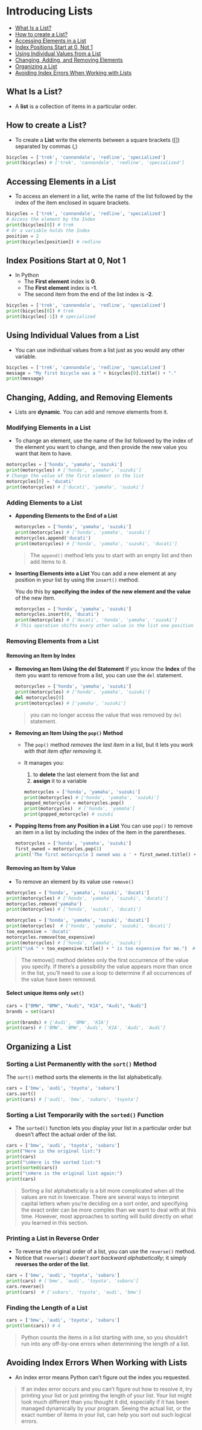 # Introducing Lists

- [What Is a List?](#what-is-a-list?)
- [How to create a List?](#how-to-create-a-list?)
- [Accessing Elements in a List](#accessing-elements-in-a-list)
- [Index Positions Start at 0, Not 1](#index-positions-start-at-0,-not-1)
- [Using Individual Values from a List](#using-individual-values-from-a-list)
- [Changing, Adding, and Removing Elements](#changing,-adding,-and-removing-elements)
- [Organizing a List](#organizing-a-list)
- [Avoiding Index Errors When Working with Lists](#avoiding-index-errors-when-working-with-lists)

## What Is a List?

- A **list** is a collection of items in a particular order.

## How to create a List?

- To create a **List** write the elements between a square brackets ([]) separated by commas (,)

```py
bicycles = ['trek', 'cannondale', 'redline', 'specialized']
print(bicycles) # ['trek', 'cannondale', 'redline', 'specialized']
```

## Accessing Elements in a List

- To access an element in a list, write the name of the list followed by the index of the item enclosed in square brackets.

```py
bicycles = ['trek', 'cannondale', 'redline', 'specialized']
# Access the element by the Index
print(bicycles[0]) # trek
# Or a variable holds the Index
position = 2
print(bicycles[position]) # redline
```

## Index Positions Start at 0, Not 1

- In Python
  - The **First element** index is **0**.
  - The **First element** index is **-1**.
  - The second item from the end of the list index is **-2**.

```py
bicycles = ['trek', 'cannondale', 'redline', 'specialized']
print(bicycles[0]) # trek
print(bicycles[-1]) # specialized

```

## Using Individual Values from a List

- You can use individual values from a list just as you would any other variable.

```py
bicycles = ['trek', 'cannondale', 'redline', 'specialized']
message = "My first bicycle was a " + bicycles[0].title() + "."
print(message)
```

## Changing, Adding, and Removing Elements

- Lists are **dynamic**. You can add and remove elements from it.

### Modifying Elements in a List

- To change an element, use the name of the list followed by the index of the element you want to change, and then provide the new value you want that item to have.

```py
motorcycles = ['honda', 'yamaha', 'suzuki']
print(motorcycles) # ['honda', 'yamaha', 'suzuki']
# Change the value of the first element in the list
motorcycles[0] = 'ducati'
print(motorcycles) # ['ducati', 'yamaha', 'suzuki']
```

### Adding Elements to a List

- **Appending Elements to the End of a List**
  
  ```py
  motorcycles = ['honda', 'yamaha', 'suzuki']
  print(motorcycles) # ['honda', 'yamaha', 'suzuki']
  motorcycles.append('ducati')
  print(motorcycles) # ['honda', 'yamaha', 'suzuki', 'ducati']
  ```

  > The ```append()``` method lets you to start with an empty list and then add items to it.

- **Inserting Elements into a List**
  You can add a new element at any position in your list by using the ```insert()``` method.

  You do this by **specifying the index of the new element and the value** of the new item.

  ```py
  motorcycles = ['honda', 'yamaha', 'suzuki']
  motorcycles.insert(0, 'ducati')
  print(motorcycles) # ['ducati', 'honda', 'yamaha', 'suzuki']
  # This operation shifts every other value in the list one position to the right
  ```

### Removing Elements from a List

#### Removing an Item by Index

- **Removing an Item Using the del Statement**
  If you know the **Index** of the item you want to remove from a list, you can use the `del` statement.

  ```py
  motorcycles = ['honda', 'yamaha', 'suzuki']
  print(motorcycles) # ['honda', 'yamaha', 'suzuki']
  del motorcycles[0]
  print(motorcycles) # ['yamaha', 'suzuki']
  ```
  
  > you can no longer access the value that was removed by `del` statement.

- **Removing an Item Using the `pop()` Method**
  - The `pop()` method *removes the last item* in a list, but it lets you *work with that item after removing* it.
  - It manages you:
    1. to **delete** the last element from the list
    and
    2. **assign** it to a variable

    ```py
    motorcycles = ['honda', 'yamaha', 'suzuki']
    print(motorcycles) # ['honda', 'yamaha', 'suzuki']
    popped_motorcycle = motorcycles.pop()
    print(motorcycles)  # ['honda', 'yamaha']
    print(popped_motorcycle) # suzuki
    ```

- **Popping Items from any Position in a List**
  You can use `pop()` to remove an item in a list by including the index of the item in the parentheses.

  ```py
  motorcycles = ['honda', 'yamaha', 'suzuki']
  first_owned = motorcycles.pop(1)
  print('The first motorcycle I owned was a ' + first_owned.title() + '.') # The first motorcycle I owned was a Yamaha.
  ```

#### Removing an Item by Value

- To remove an element by its value use `remove()`

```py
motorcycles = ['honda', 'yamaha', 'suzuki', 'ducati']
print(motorcycles) # ['honda', 'yamaha', 'suzuki', 'ducati']
motorcycles.remove('yamaha')
print(motorcycles) # ['honda', 'suzuki', 'ducati']
```

```py
motorcycles = ['honda', 'yamaha', 'suzuki', 'ducati']
print(motorcycles)  # ['honda', 'yamaha', 'suzuki', 'ducati']
too_expensive = 'ducati'
motorcycles.remove(too_expensive)
print(motorcycles) # ['honda', 'yamaha', 'suzuki']
print("\nA " + too_expensive.title() + " is too expensive for me.")  # A Ducati is too expensive for me.
```

> The remove() method deletes only the first occurrence of the value you specify. If there’s a possibility the value appears more than once in the list, you’ll need to use a loop to determine if all occurrences of the value have been removed.

#### Select unique items only `set()`

```py
cars = ["BMW", "BMW", "Audi", "KIA", "Audi", "Audi"]
brands = set(cars)

print(brands) # {'Audi', 'BMW', 'KIA'}
print(cars) # ['BMW', 'BMW', 'Audi', 'KIA', 'Audi', 'Audi']
```

## Organizing a List

### Sorting a List Permanently with the `sort()` Method

The `sort()` method sorts the elements in the list alphabetically.

```py
cars = ['bmw', 'audi', 'toyota', 'subaru']
cars.sort()
print(cars) # ['audi', 'bmw', 'subaru', 'toyota']
```

### Sorting a List Temporarily with the `sorted()` Function

- The `sorted()` function lets you display your list in a particular order but doesn’t affect the actual order of the list.

```py
cars = ['bmw', 'audi', 'toyota', 'subaru']
print("Here is the original list:")
print(cars)
print("\nHere is the sorted list:")
print(sorted(cars))
print("\nHere is the original list again:")
print(cars)
```

> Sorting a list alphabetically is a bit more complicated when all the values are not in lowercase. There are several ways to interpret capital letters when you’re deciding on a sort order, and specifying the exact order can be more complex than we want to deal with at this time. However, most approaches to sorting will build directly on what you learned in this section.

### Printing a List in Reverse Order

- To reverse the original order of a list, you can use the `reverse()` method.
- Notice that `reverse()` *doesn’t sort backward alphabetically*; it simply **reverses the order of the list**.

```py
cars = ['bmw', 'audi', 'toyota', 'subaru']
print(cars) # ['bmw', 'audi', 'toyota', 'subaru']
cars.reverse()
print(cars)  # ['subaru', 'toyota', 'audi', 'bmw']
```

### Finding the Length of a List

```py
cars = ['bmw', 'audi', 'toyota', 'subaru']
print(len(cars)) # 4
```

> Python counts the items in a list starting with one, so you shouldn’t run into any off-by-one errors when determining the length of a list.

## Avoiding Index Errors When Working with Lists

- An index error means Python can’t figure out the index you requested.

> If an index error occurs and you can’t figure out how to resolve it, try printing your list or just printing the length of your list. Your list might look much different than you thought it did, especially if it has been managed dynamically by your program. Seeing the actual list, or the exact number of items in your list, can help you sort out such logical errors.
